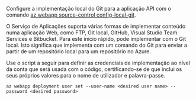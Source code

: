 Configure a implementação local do Git para a aplicação API com o comando [az webapp source-control config-local-git](/cli/azure/appservice/web/source-control#config-local-git).   

O Serviço de Aplicações suporta várias formas de implementar conteúdo numa aplicação Web, como FTP, Git local, GitHub, Visual Studio Team Services e Bitbucket. Para este início rápido, pode implementar com o Git local. Isto significa que implementa com um comando do Git para enviar a partir de um repositório local para um repositório no Azure.  

Use o script a seguir para definir as credenciais de implementação ao nível da conta que será usada com o código, certificando-se de que inclui os seus próprios valores para o nome de utilizador e palavra-passe.   

```azurecli-interactive
az webapp deployment user set --user-name <desired user name> --password <desired password>
```
